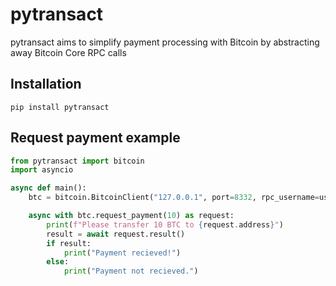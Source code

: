 # pytransact
pytransact aims to simplify payment processing with Bitcoin by abstracting away Bitcoin Core RPC calls

## Installation

```
pip install pytransact
```

## Request payment example

```python
from pytransact import bitcoin
import asyncio

async def main():
    btc = bitcoin.BitcoinClient("127.0.0.1", port=8332, rpc_username=username, rpc_password=password)

    async with btc.request_payment(10) as request:
        print(f"Please transfer 10 BTC to {request.address}")
        result = await request.result()
        if result:
            print("Payment recieved!")
        else:
            print("Payment not recieved.")
```